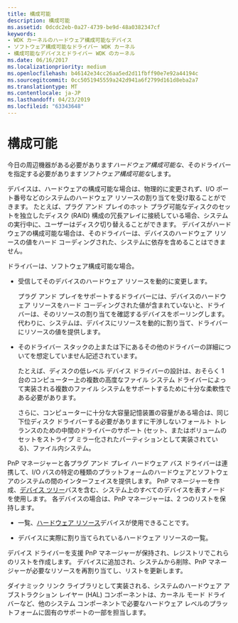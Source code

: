 ```yaml
---
title: 構成可能
description: 構成可能
ms.assetid: 0dcdc2eb-0a27-4739-be9d-48a0382347cf
keywords:
- WDK カーネルのハードウェア構成可能なデバイス
- ソフトウェア構成可能なドライバー WDK カーネル
- 構成可能なデバイスとドライバー WDK のカーネル
ms.date: 06/16/2017
ms.localizationpriority: medium
ms.openlocfilehash: b46142e34cc26aa5ed2d11fbff90e7e92a44194c
ms.sourcegitcommit: 0cc5051945559a242d941a6f2799d161d8eba2a7
ms.translationtype: MT
ms.contentlocale: ja-JP
ms.lasthandoff: 04/23/2019
ms.locfileid: "63343648"
---
```

# <a name="configurable"></a>構成可能





今日の周辺機器がある必要があります*ハードウェア構成可能な*、そのドライバーを指定する必要があります*ソフトウェア構成可能な*します。

デバイスは、ハードウェアの構成可能な場合は、物理的に変更されず、I/O ポート番号などのシステムのハードウェア リソースの割り当てを受け取ることができます。 たとえば、プラグ アンド プレイのホット プラグ可能なディスクのセットを独立したディスク (RAID) 構成の冗長アレイに接続している場合、システムの実行中に、ユーザーはディスク切り替えることができます。 デバイスがハードウェアの構成可能な場合は、そのドライバーは、デバイスのハードウェア リソースの値をハード コーディングされた、システムに依存を含めることはできません。

ドライバーは、ソフトウェア構成可能な場合。

-   受信してそのデバイスのハードウェア リソースを動的に変更します。

    プラグ アンド プレイをサポートするドライバーには、デバイスのハードウェア リソースをハード コーディングされた値が含まれていないと、ドライバーは、そのリソースの割り当てを確認するデバイスをポーリングします。 代わりに、システムは、デバイスにリソースを動的に割り当て、ドライバーにリソースの値を提供します。

-   そのドライバー スタックの上または下にあるその他のドライバーの詳細についてを想定していません記述されています。

    たとえば、ディスクの低レベル デバイス ドライバーの設計は、おそらく 1 台のコンピューター上の複数の高度なファイル システム ドライバーによって実装される複数のファイル システムをサポートするために十分な柔軟性である必要があります。

    さらに、コンピューターに十分な大容量記憶装置の容量がある場合は、同じ下位ディスク ドライバーする必要がありますに干渉しないフォールト トレランスのための中間のドライバーのサポート (セット、またはボリュームのセットをストライプ ミラー化されたパーティションとして実装されている)、ファイル内システム。

PnP マネージャーと各プラグ アンド プレイ ハードウェア バス ドライバーは連携して、I/O バスの特定の種類のプラットフォームのハードウェアとソフトウェアのシステムの間のインターフェイスを提供します。 PnP マネージャーを作成、[デバイス ツリー](device-tree.md)バスを含む、システム上のすべてのデバイスを表すノードを使用します。 各デバイスの場合は、PnP マネージャーは、2 つのリストを保持します。

-   一覧、[ハードウェア リソース](hardware-resources.md)デバイスが使用できることです。

-   デバイスに実際に割り当てられているハードウェア リソースの一覧。

デバイス ドライバーを支援 PnP マネージャーが保持され、レジストリでこれらのリストを作成します。 デバイスに追加され、システムから削除、PnP マネージャーが必要なリソースを再割り当てし、リストを更新します。

ダイナミック リンク ライブラリとして実装される、システムのハードウェア アブストラクション レイヤー (HAL) コンポーネントは、カーネル モード ドライバーなど、他のシステム コンポーネントで必要なハードウェア レベルのプラットフォームに固有のサポートの一部を担当します。

 

 




